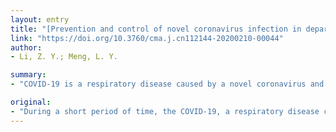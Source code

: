 ```yaml
---
layout: entry
title: "[Prevention and control of novel coronavirus infection in department of stomatology]"
link: "https://doi.org/10.3760/cma.j.cn112144-20200210-00044"
author:
- Li, Z. Y.; Meng, L. Y.

summary:
- "COVID-19 is a respiratory disease caused by a novel coronavirus and first reported by the end of the year 2019 in China. World Health Organization announced that the outbreaks have constituted a Public Health Emergency of International Concern. Efficient infection control can prevent the virus from further spreading, which may make the pandemic situation under control. The risk of cross infection is severe among patients and oral healthcare workers. It's urgent to implement more strict and efficient infection control protocols. During a short period of time, the novel virus has spread rapidly to many countries and regions outside China caused by the virus in 2019."

original:
- "During a short period of time, the COVID-19, a respiratory disease caused by a novel coronavirus and first reported by the end of the year 2019 in China, has spread rapidly to many countries and regions outside China. The number of confirmed cases and deaths continued to rise. World Health Organization announced that the outbreaks of the novel coronavirus infection have constituted a Public Health Emergency of International Concern. Efficient infection control can prevent the virus from further spreading, which may make the pandemic situation under control. Due to the specialty of oral healthcare settings, the risk of cross infection is severe among patients and oral healthcare workers. It's urgent to implement more strict and efficient infection control protocols. This article, based on existing guidelines and published researches pertinent to dental infection-control principles and practices, mainly discusses epidemiological characteristics of COVID-19 and the features of nosocomial infection in oral healthcare settings, and furthermore provides recommendations on patient's evaluation, and infection control protocols in departments of stomatology under current circumstance."
---
```


